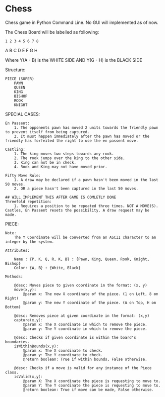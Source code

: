 # Chess
Chess game in Python Command Line. No GUI will implemented as of now.

The Chess Board will be labelled as following:

    1 2 3 4 5 6 7 8
A
B
C
D
E
F
G
H

Where Y(A - B) is the WHITE SIDE
AND Y(G - H) is the BLACK SIDE

Structure:

    PIECE (SUPER)
        PAWN
        QUEEN
        KING
        BISHOP
        ROOK
        KNIGHT

SPECIAL CASES:

    En Passent:
        1. The opponents pawn has moved 2 units towards the friendly pawn to prevent itself from being captured.
        2. It must happen immediately after the pawn has moved or the friendly has forfeited the right to use the en passent move.
    
    Castling:
        1. The king moves two steps towards any rook.
        2. The rook jumps over the king to the other side.
        3. King can not be in check.
        4. Rook and King may not have moved prior.

    Fifty Move Rule:
        1. A draw may be declared if a pawn hasn't been moved in the last 50 moves.
        2. OR a piece hasn't been captured in the last 50 moves.

    ## WILL IMPLEMENT THIS AFTER GAME IS COMLETLY DONE
    Threefold repetition:
        1. Requires a position to be repeated three times. NOT A MOVE(S). Castles, En Passent resets the possibility. A draw request may be made.

PIECE:

    Note:
        The Y Coordinate will be converted from an ASCII character to an integer by the system.

    Attributes:

        Name : {P, K, Q, R, K, B} : {Pawn, King, Queen, Rook, Knight, Bishop}
        Color: {W, B} : {White, Black}

    Methods:

        @desc: Moves piece to given coordinate in the format: (x, y)
        move(x,y):
            @param x: The new X coordinate of the piece. (1 on Left, 8 on Right)
            @param y: The new Y coordinate of the piece. (A on Top, H on Bottom)

        @desc: Removes piece at given coordinate in the format: (x,y)
        capture(x,y):
            @param x: The X coordinate in which to remove the piece. 
            @param y: The Y coordinate in which to remove the piece.

        @desc: Checks if given coordinate is within the board's boundaries.
        isWithinBounds(x,y):
            @param x: The X coordinate to check.
            @param y: The Y coordinate to check.
            @return boolean: True if within bounds, False otherwise.
        
        @desc: Checks if a move is valid for any instance of the Piece class.
        isValid(x,y):
            @param X: The X coordinate the piece is requesting to move to.
            @param Y: The Y coordinate the piece is requesting to move to.
            @return boolean: True if move can be made, False otherwise.

        